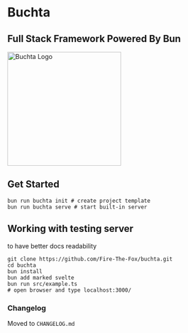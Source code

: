 # Buchta
## Full Stack Framework Powered By Bun

<img src="./buchta.png" alt="Buchta Logo" width="256"/>

## Get Started

```
bun run buchta init # create project template
bun run buchta serve # start built-in server
```

## Working with testing server
to have better docs readability
```
git clone https://github.com/Fire-The-Fox/buchta.git
cd buchta
bun install
bun add marked svelte
bun run src/example.ts
# open browser and type localhost:3000/
```

### Changelog
Moved to `CHANGELOG.md`
